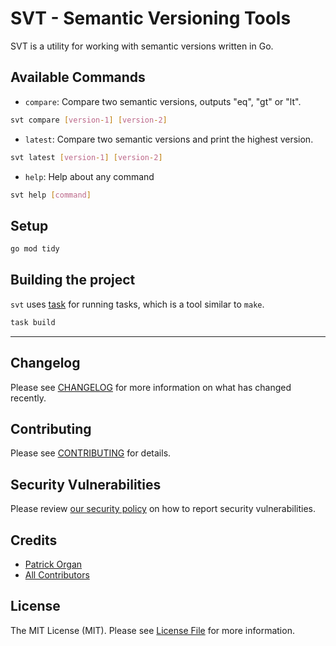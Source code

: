 # SVT - Semantic Versioning Tools

SVT is a utility for working with semantic versions written in Go.

## Available Commands

- `compare`: Compare two semantic versions, outputs "eq", "gt" or "lt".
```sh
svt compare [version-1] [version-2]
```

- `latest`: Compare two semantic versions and print the highest version.
```sh
svt latest [version-1] [version-2]
```

- `help`: Help about any command
```sh
svt help [command]
```

## Setup

```bash
go mod tidy
```

## Building the project

`svt` uses [task](https://github.com/go-task/task) for running tasks, which is a tool similar to `make`. 

```bash
task build
```

---

## Changelog

Please see [CHANGELOG](CHANGELOG.md) for more information on what has changed recently.

## Contributing

Please see [CONTRIBUTING](.github/CONTRIBUTING.md) for details.

## Security Vulnerabilities

Please review [our security policy](../../security/policy) on how to report security vulnerabilities.

## Credits

- [Patrick Organ](https://github.com/patinthehat)
- [All Contributors](../../contributors)

## License

The MIT License (MIT). Please see [License File](LICENSE) for more information.

